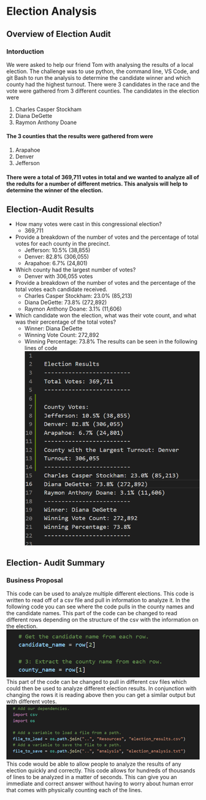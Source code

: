 # Election Analysis
## Overview of Election Audit
### Intorduction
We were asked to help our friend Tom with analysing the results of a local election. The challenge was to use python, the command line, VS Code, and git Bash to run the analysis to determine the candidate winner and which county had the highest turnout. There were 3 candidates in the race and the vote were gathered from 3 different counties. The candidates in the election were
1. Charles Casper Stockham
2. Diana DeGette
3. Raymon Anthony Doane
#### The 3 counties that the results were gathered from were
1. Arapahoe
2. Denver
3. Jefferson
#### There were a total of 369,711 votes in total and we wanted to analyze all of the redults for a number of different metrics. This analysis will help to determine the winner of the election.
## Election-Audit Results
* How many votes were cast in this congressional election?
  * 369,711
* Provide a breakdown of the number of votes and the percentage of total votes for each county in the precinct.
  * Jefferson: 10.5% (38,855)
  * Denver: 82.8% (306,055)
  * Arapahoe: 6.7% (24,801)
* Which county had the largest number of votes?
  *  Denver with 306,055 votes
* Provide a breakdown of the number of votes and the percentage of the total votes each candidate received.
  * Charles Casper Stockham: 23.0% (85,213)
  * Diana DeGette: 73.8% (272,892)
  * Raymon Anthony Doane: 3.1% (11,606) 
* Which candidate won the election, what was their vote count, and what was their percentage of the total votes?
  * Winner: Diana DeGette
  * Winning Vote Count: 272,892
  * Winning Percentage: 73.8% 
 The results can be seen in the following lines of code
 ![code image](https://github.com/allisonorourke-ufGfGy/Election_Analysis/blob/main/Pypoll.png)
 
## Election- Audit Summary
### Business Proposal
This code can be used to analyze multiple different elections. This code is written to read off of a csv file and pull in information to analyze it. In the following code you can see where the code pulls in the county names and the candidate names. This part of the code can be changed to read different rows depending on the structure of the csv with the information on the election.
![candidate name](https://github.com/allisonorourke-ufGfGy/Election_Analysis/blob/main/Pulling%20candidate.png)
This part of the code can be changed to pull in different csv files which could then be used to analyze different election results. In conjunction with changing the rows it is reading above then you can get a similar output but with different votes.
![import code](https://github.com/allisonorourke-ufGfGy/Election_Analysis/blob/main/import%20code.png)
This code would be able to allow people to analyze the results of any election quickly and correctly. This code allows for hundreds of thousands of lines to be analyzed in a matter of seconds. This can give you an immediate and correct answer without having to worry about human error that comes with physically counting each of the lines. 
